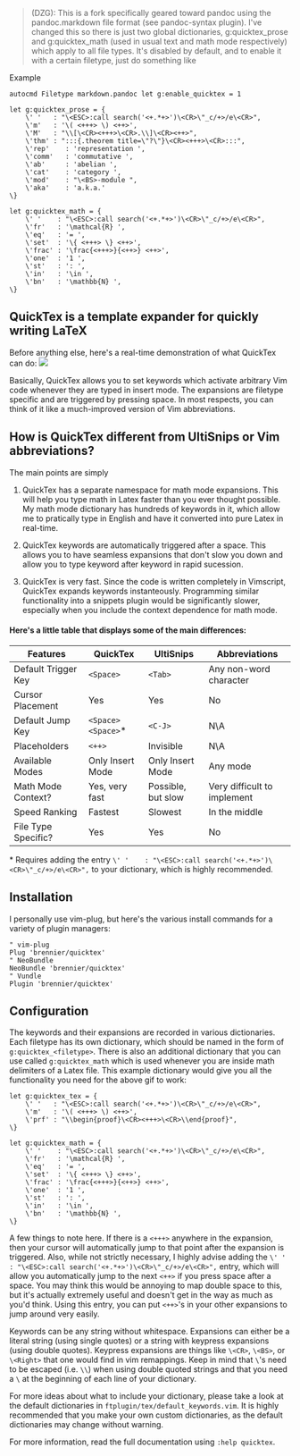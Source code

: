 
> (DZG): This is a fork specifically geared toward pandoc using the pandoc.markdown file format (see pandoc-syntax plugin).
> I've changed this so there is just two global dictionaries, g:quicktex_prose and g:quicktex_math (used in usual text and math mode respectively) which apply to all file types. 
> It's disabled by default, and to enable it with a certain filetype, just do something like

Example
```
autocmd Filetype markdown.pandoc let g:enable_quicktex = 1

let g:quicktex_prose = {
    \' '   : "\<ESC>:call search('<+.*+>')\<CR>\"_c/+>/e\<CR>",
    \'m'   : '\( <+++> \) <++>',
    \'M'   : "\\[\<CR><+++>\<CR>.\\]\<CR><++>",
    \'thm' : ":::{.theorem title=\"?\"}\<CR><+++>\<CR>:::",
    \'rep'    : 'representation ',
    \'comm'   : 'commutative ',
    \'ab'     : 'abelian ',
    \'cat'    : 'category ',
    \'mod'    : "\<BS>-module ",
    \'aka'    : 'a.k.a.'
\}

let g:quicktex_math = {
    \' '    : "\<ESC>:call search('<+.*+>')\<CR>\"_c/+>/e\<CR>",
    \'fr'   : '\mathcal{R} ',
    \'eq'   : '= ',
    \'set'  : '\{ <+++> \} <++>',
    \'frac' : '\frac{<+++>}{<++>} <++>',
    \'one'  : '1 ',
    \'st'   : ': ',
    \'in'   : '\in ',
    \'bn'   : '\mathbb{N} ',
\}
```

## QuickTex is a template expander for quickly writing LaTeX

Before anything else, here's a real-time demonstration of what QuickTex can do:
<img src="https://i.imgur.com/LOVaZzG.gif">

Basically, QuickTex allows you to set keywords which activate arbitrary Vim code whenever they are typed in insert mode. The expansions are filetype specific and are triggered by pressing space. In most respects, you can think of it like a much-improved version of Vim abbreviations.

## How is QuickTex different from UltiSnips or Vim abbreviations?

The main points are simply

1. QuickTex has a separate namespace for math mode expansions. This will help you type math in Latex faster than you ever thought possible. My math mode dictionary has hundreds of keywords in it, which allow me to pratically type in English and have it converted into pure Latex in real-time.

2. QuickTex keywords are automatically triggered after a space. This allows you to have seamless expansions that don't slow you down and allow you to type keyword after keyword in rapid sucession.

3. QuickTex is very fast. Since the code is written completely in Vimscript, QuickTex expands keywords instanteously. Programming similar functionality into a snippets plugin would be significantly slower, especially when you include the context dependence for math mode.

#### Here's a little table that displays some of the main differences:
| Features            | QuickTex          | UltiSnips         | Abbreviations     |
| ------------------- | ----------------- | ----------------- | ----------------- |
| Default Trigger Key | `<Space>`         | `<Tab>`           | Any non-word character |
| Cursor Placement    | Yes               | Yes               | No                |
| Default Jump Key    | `<Space><Space>`\*| `<C-J>`           | N\A               |
| Placeholders        | `<++>`            | Invisible         | N\A               |
| Available Modes     | Only Insert Mode  | Only Insert Mode  | Any mode          |
| Math Mode Context?  | Yes, very fast    | Possible, but slow| Very difficult to implement |
| Speed Ranking       | Fastest           | Slowest           | In the middle     |
| File Type Specific? | Yes               | Yes               | No                |

\* Requires adding the entry `\' '    : "\<ESC>:call search('<+.*+>')\<CR>\"_c/+>/e\<CR>",` to your dictionary, which is highly recommended.

## Installation

I personally use vim-plug, but here's the various install commands for a variety of plugin managers:
```vim
" vim-plug
Plug 'brennier/quicktex'
" NeoBundle
NeoBundle 'brennier/quicktex'
" Vundle
Plugin 'brennier/quicktex'
```

## Configuration

The keywords and their expansions are recorded in various dictionaries. Each filetype has its own dictionary, which should be named in the form of `g:quicktex_<filetype>`. There is also an additional dictionary that you can use called `g:quicktex_math` which is used whenever you are inside math delimiters of a Latex file. This example dictionary would give you all the functionality you need for the above gif to work:

```vim
let g:quicktex_tex = {
    \' '   : "\<ESC>:call search('<+.*+>')\<CR>\"_c/+>/e\<CR>",
    \'m'   : '\( <+++> \) <++>',
    \'prf' : "\\begin{proof}\<CR><+++>\<CR>\\end{proof}",
\}

let g:quicktex_math = {
    \' '    : "\<ESC>:call search('<+.*+>')\<CR>\"_c/+>/e\<CR>",
    \'fr'   : '\mathcal{R} ',
    \'eq'   : '= ',
    \'set'  : '\{ <+++> \} <++>',
    \'frac' : '\frac{<+++>}{<++>} <++>',
    \'one'  : '1 ',
    \'st'   : ': ',
    \'in'   : '\in ',
    \'bn'   : '\mathbb{N} ',
\}
```

A few things to note here. If there is a `<+++>` anywhere in the expansion, then your cursor will automatically jump to that point after the expansion is triggered. Also, while not strictly necessary, I highly advise adding the `\' '  : "\<ESC>:call search('<+.*+>')\<CR>\"_c/+>/e\<CR>",` entry, which will allow you automatically jump to the next `<++>` if you press space after a space. You may think this would be annoying to map double space to this, but it's actually extremely useful and doesn't get in the way as much as you'd think. Using this entry, you can put `<++>`'s in your other expansions to jump around very easily.

Keywords can be any string without whitespace. Expansions can either be a literal string (using single quotes) or a string with keypress expansions (using double quotes). Keypress expansions are things like `\<CR>`, `\<BS>`, or `\<Right>` that one would find in vim remappings. Keep in mind that `\`'s need to be escaped (i.e. `\\`) when using double quoted strings and that you need a `\` at the beginning of each line of your dictionary.

For more ideas about what to include your dictionary, please take a look at the default dictionaries in `ftplugin/tex/default_keywords.vim`. It is highly recommended that you make your own custom dictionaries, as the default dictionaries may change without warning.

For more information, read the full documentation using `:help quicktex`.
